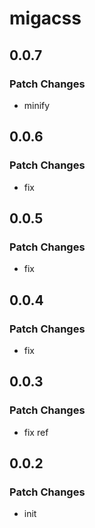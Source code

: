# migacss

## 0.0.7

### Patch Changes

- minify

## 0.0.6

### Patch Changes

- fix

## 0.0.5

### Patch Changes

- fix

## 0.0.4

### Patch Changes

- fix

## 0.0.3

### Patch Changes

- fix ref

## 0.0.2

### Patch Changes

- init
